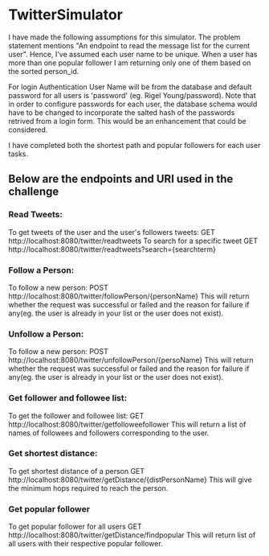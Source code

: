 # TwitterSimulator
I have made the following assumptions for this simulator.
  The problem statement mentions "An endpoint to read the message list for the current user". Hence, I've assumed each user name to be unique.
  When a user has more than one popular follower I am returning only one of them based on the sorted person_id.

For login Authentication User Name will be from the database and default password for all users is 'password' (eg. Rigel Young/password). Note that in order to configure passwords for each user, the database schema would have to be changed to incorporate the salted hash of the passwords retrived from a login form. This would be an enhancement that could be considered.

I have completed both the shortest path and popular followers for each user tasks.

## Below are the endpoints and URI used in the challenge

### Read Tweets:

To get tweets of the user and the user's followers tweets: GET http://localhost:8080/twitter/readtweets
To search for a specific tweet GET http://localhost:8080/twitter/readtweets?search={searchterm}

### Follow a Person:

To follow a new person: POST http://localhost:8080/twitter/followPerson/{personName}
This will return whether the request was successful or failed and the reason for failure if any(eg. the user is already in your list or the user does not exist).

### Unfollow a Person:

To follow a new person: POST http://localhost:8080/twitter/unfollowPerson/{persoName}
This will return whether the request was successful or failed and the reason for failure if any(eg. the user is already in your list or the user does not exist).

### Get follower and followee list:

To get the follower and followee list: GET http://localhost:8080/twitter/getfolloweefollower
This will return a list of names of followees and followers corresponding to the user.

### Get shortest distance:

To get shortest distance of a person GET http://localhost:8080/twitter/getDistance/{distPersonName}
This will give the minimum hops required to reach the person.

### Get popular follower

To get popular follower for all users GET http://localhost:8080/twitter/getDistance/findpopular
This will return list of all users with their respective popular follower.

